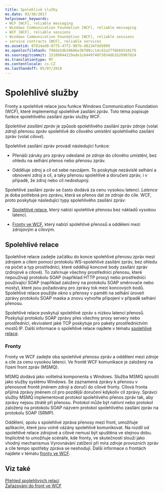 ```yaml
---
title: Spolehlivé služby
ms.date: 03/30/2017
helpviewer_keywords:
- WCF [WCF], reliable messaging
- Windows Communication Foundation [WCF], reliable messaging
- WCF [WCF], reliable sessions
- Windows Communication Foundation [WCF], reliable sessions
- service contracts [WCF], reliable services
ms.assetid: 07814ed0-0775-47f2-987b-d8134fdd5099
ms.openlocfilehash: f98da5db34686e3bf09cc14c42a2ff6b693201f6
ms.sourcegitcommit: 15109844229ade1c6449f48f3834db1b26907824
ms.translationtype: MT
ms.contentlocale: cs-CZ
ms.lasthandoff: 05/07/2018
---
```

# <a name="reliable-services"></a>Spolehlivé služby
Fronty a spolehlivé relace jsou funkce Windows Communication Foundation (WCF), které implementují spolehlivé zasílání zpráv. Toto téma popisuje funkce spolehlivého zasílání zpráv služby WCF.  
  
 *Spolehlivé zasílání zpráv* je způsob spolehlivého zasílání zpráv zdroje (volat *zdroj*) přenosu zpráv spolehlivě do cílového umístění spolehlivého zasílání zpráv (volat *cílové*).  
  
 Spolehlivé zasílání zpráv provádí následující funkce:  
  
-   Přenáší záruky pro zprávy odeslané ze zdroje do cílového umístění, bez ohledu na selhání přenos nebo přenosu zpráv.  
  
-   Odděluje zdroj a cíl od sebe navzájem. To poskytuje nezávislé selhání a obnovení zdroj a cíl, a taky přenosu spolehlivé a doručení zpráv, i v případě, že zdroj nebo cíl nedostupný.  
  
 Spolehlivé zasílání zpráv se často dodává za cenu vysokou latencí. *Latence* je doba potřebná pro zprávu, která se přenos dat ze zdroje do cíle. WCF, proto poskytuje následující typy spolehlivého zasílání zpráv:  
  
-   [Spolehlivé relace](../../../docs/framework/wcf/feature-details/reliable-sessions.md), který nabízí spolehlivé přenosu bez nákladů vysokou latencí.  
  
-   [Fronty ve WCF](../../../docs/framework/wcf/feature-details/queues-in-wcf.md), který nabízí spolehlivé přenosů a oddělení mezi zdrojovým a cílovým.  
  
## <a name="reliable-sessions"></a>Spolehlivé relace  
 Spolehlivé relace zadejte začátku do konce spolehlivé přenosu zpráv mezi zdrojem a cílem pomocí protokolu WS-spolehlivé zasílání zpráv, bez ohledu na počet a typ prostředníci, které oddělují koncové body zasílání zpráv (zdrojové a cílové). To zahrnuje všechny prostředníci přenosu, které nepoužívají protokolu SOAP (například HTTP proxy) nebo prostředníci používající SOAP (například založený na protokolu SOAP směrovače nebo mosty), které jsou požadovány pro zprávy tok mezi koncových bodů. Spolehlivé relace použijte okno s přenosy v paměti na selhání úroveň zprávy protokolu SOAP maska a znovu vytvořte připojení v případě selhání přenosu.  
  
 Spolehlivé relace poskytují spolehlivé zpráv s nízkou latencí přenosů. Poskytují protokolu SOAP zprávy přes všechny proxy servery nebo prostředníci, ekvivalent jaké TCP poskytuje pro pakety prostřednictvím mostů IP. Další informace o spolehlivé relace najdete v tématu [spolehlivé relace](../../../docs/framework/wcf/feature-details/reliable-sessions.md).  
  
### <a name="queues"></a>Fronty  
 Fronty ve WCF zadejte oba spolehlivé přenosu zpráv a oddělení mezi zdroje a cíle za cenu vysokou latencí. Ve frontě WCF komunikace je založený na řízení front zpráv (MSMQ).  
  
 MSMQ dodává jako volitelná komponenta s Windows. Služba MSMQ spouští jako služby systému Windows. Se zaznamená zprávy k přenosu v přenosové frontě jménem zdroji a doručí do cílové fronty. Cílová fronta přijímá zprávy jménem cíl pro pozdější doručení kdykoliv cíl zprávy. Správci služby MSMQ implementovat protokol spolehlivého přenos zpráv tak, aby zprávy nejsou ztrátě při přenosu. Protokol může být nativní nebo protokol založený na protokolu SOAP názvem protokol spolehlivého zasílání zpráv na protokolu SOAP (SRMP).  
  
 Oddělení, spolu s spolehlivé zpráva přenosy mezi front, umožňuje aplikacím, které jsou volně vázány spolehlivě komunikovat. Na rozdíl od spolehlivé relace zdrojové a cílové nemusí být spuštěna ve stejnou dobu. Implicitně to umožňuje scénáře, kde fronty, ve skutečnosti slouží jako vhodný mechanismus Vyrovnávání zatížení při míra zdroje provozních zpráv a cíle tempo spotřeby zpráva se neshodují. Další informace o frontách najdete v tématu [fronty ve WCF](../../../docs/framework/wcf/feature-details/queues-in-wcf.md).  
  
## <a name="see-also"></a>Viz také  
 [Přehled spolehlivých relací](../../../docs/framework/wcf/feature-details/reliable-sessions-overview.md)  
 [Zařazování do front ve WCF](../../../docs/framework/wcf/feature-details/queuing-in-wcf.md)
